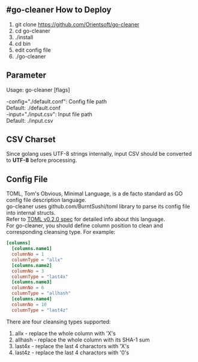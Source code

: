 #go-cleaner
How to Deploy
-------------
1. git clone https://github.com/Orientsoft/go-cleaner  
2. cd go-cleaner  
3. ./install  
4. cd bin  
5. edit config file  
6. ./go-cleaner  

Parameter
---------
Usage: go-cleaner [flags]  
  
  -config="./default.conf": Config file path  
		Default: ./default.conf  
  -input="./input.csv": Input file path  
		Default: ./input.csv  
		
CSV Charset
-----------
Since golang uses UTF-8 strings internally, input CSV should be converted to **UTF-8** before processing.  

Config File
-----------
TOML, Tom's Obvious, Minimal Language, is a de facto standard as GO config file description language.  
go-cleaner uses github.com/BurntSushi/toml library to parse its config file into internal structs.  
Refer to [TOML v0.2.0 spec](https://github.com/toml-lang/toml/blob/master/versions/en/toml-v0.2.0.md) for detailed info about this language.  
For go-cleaner, you should define column position to clean and corresponding cleansing type. For example:  
```toml
[columns]
  [columns.name1]
  columnNo = 1
  columnType = "allx"
  [columns.name2]
  columnNo = 3
  columnType = "last4x"
  [columns.name3]
  columnNo = 6
  columnType = "allhash"
  [columns.name4]
  columnNo = 10
  columnType = "last4z"
```
There are four cleansing types supported:  
1. allx - replace the whole column with 'X's  
2. allhash - replace the whole column with its SHA-1 sum  
3. last4x - replace the last 4 charactors with 'X's  
4. last4z - replace the last 4 charactors with '0's  
